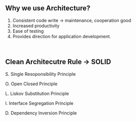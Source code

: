 
## Why we use Architecture?
1. Consistent code write -> maintenance, cooperation good
2. Increased productivity
3. Ease of testing
4. Provides direction for application development.
<br>

## Clean Architecutre Rule -> SOLID
S. Single Resoponsibility Principle

O. Open Closed Principle

L. Liskov Substitution Principle

I. Interface Segregation Principle

D. Dependency Inversion Principle
<br>


